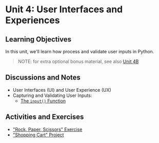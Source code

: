 # Unit 4: User Interfaces and Experiences

## Learning Objectives

In this unit, we'll learn how process and validate user inputs in Python.

> NOTE: for extra optional bonus material, see also [Unit 4B](/units/unit-4b.md)

## Discussions and Notes

  + User Interfaces (UI) and User Experience (UX)
  + Capturing and Validating User Inputs:
    + [The `input()` Function](/notes/python/inputs.md)

## Activities and Exercises

  + ["Rock, Paper, Scissors" Exercise](/exercises/rock-paper-scissors/README.md)
  + ["Shopping Cart" Project](/projects/shopping-cart/README.md)
